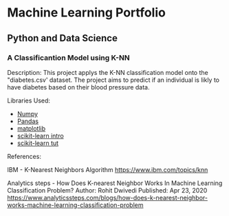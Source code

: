# Machine Learning Portfolio

## Python and Data Science

### A Classificantion Model using K-NN

Description:
This project applys the K-NN classification model onto the "diabetes.csv' dataset. 
The project aims to predict if an individual is likly to have diabetes based on their blood pressure data.

Libraries Used:

- [Numpy](https://www.youtube.com/watch?v=lLRBYKwP8GQ&t=1073s)
- [Pandas](https://www.youtube.com/watch?v=zN2Hua6oII0&t=8s)
- [matplotlib](https://www.youtube.com/watch?v=nzKy9GY12yo)
- [scikit-learn intro](https://www.youtube.com/watch?v=rvVkVsG49uU)
- [scikit-learn tut](https://www.youtube.com/watch?v=M9Itm95JzL0)

References:

IBM - K-Nearest Neighbors Algorithm
https://www.ibm.com/topics/knn  

Analytics steps - How Does K-nearest Neighbor Works In Machine Learning Classification Problem?
Author: Rohit Dwivedi
Published: Apr 23, 2020
https://www.analyticssteps.com/blogs/how-does-k-nearest-neighbor-works-machine-learning-classification-problem 

